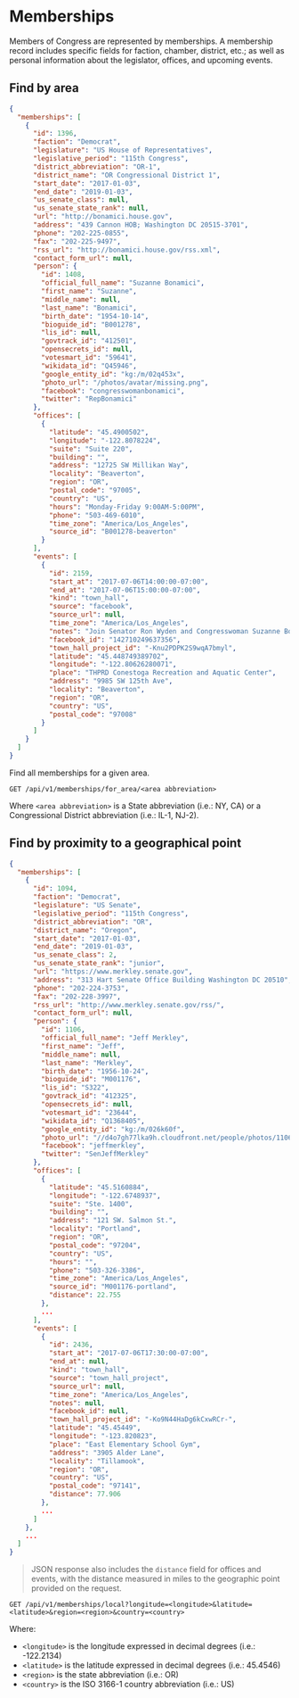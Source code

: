 # Memberships

Members of Congress are represented by memberships.  A membership record includes specific fields for faction, chamber, district, etc.; as well as personal information about the legislator, offices, and upcoming events.

## Find by area

```json
{
  "memberships": [
    {
      "id": 1396,
      "faction": "Democrat",
      "legislature": "US House of Representatives",
      "legislative_period": "115th Congress",
      "district_abbreviation": "OR-1",
      "district_name": "OR Congressional District 1",
      "start_date": "2017-01-03",
      "end_date": "2019-01-03",
      "us_senate_class": null,
      "us_senate_state_rank": null,
      "url": "http://bonamici.house.gov",
      "address": "439 Cannon HOB; Washington DC 20515-3701",
      "phone": "202-225-0855",
      "fax": "202-225-9497",
      "rss_url": "http://bonamici.house.gov/rss.xml",
      "contact_form_url": null,
      "person": {
        "id": 1408,
        "official_full_name": "Suzanne Bonamici",
        "first_name": "Suzanne",
        "middle_name": null,
        "last_name": "Bonamici",
        "birth_date": "1954-10-14",
        "bioguide_id": "B001278",
        "lis_id": null,
        "govtrack_id": "412501",
        "opensecrets_id": null,
        "votesmart_id": "59641",
        "wikidata_id": "Q45946",
        "google_entity_id": "kg:/m/02q453x",
        "photo_url": "/photos/avatar/missing.png",
        "facebook": "congresswomanbonamici",
        "twitter": "RepBonamici"
      },
      "offices": [
        {
          "latitude": "45.4900502",
          "longitude": "-122.8078224",
          "suite": "Suite 220",
          "building": "",
          "address": "12725 SW Millikan Way",
          "locality": "Beaverton",
          "region": "OR",
          "postal_code": "97005",
          "country": "US",
          "hours": "Monday-Friday 9:00AM-5:00PM",
          "phone": "503-469-6010",
          "time_zone": "America/Los_Angeles",
          "source_id": "B001278-beaverton"
        }
      ],
      "events": [
        {
          "id": 2159,
          "start_at": "2017-07-06T14:00:00-07:00",
          "end_at": "2017-07-06T15:00:00-07:00",
          "kind": "town_hall",
          "source": "facebook",
          "source_url": null,
          "time_zone": "America/Los_Angeles",
          "notes": "Join Senator Ron Wyden and Congresswoman Suzanne Bonamici for a Town Hall meeting in Beaverton!\n\nTown Hall meetings provide an opportunity to discuss issues, answer questions, and gather ideas.\n\nBeaverton Town Hall Meeting\nDate: Thursday, July 6, 2017\nTime: 2:00pm\nLocation: Conestoga Recreation & Aquatic Center, 9985 SW 125th Ave, Beaverton\n\nTo stay up to date on future town hall meetings, please subscribe to the Bonamici Bulletin monthly e-newsletter by clicking here: https://bonamici.house.gov/contact-me/newsletter.",
          "facebook_id": "142710249637356",
          "town_hall_project_id": "-Knu2PDPK2S9wqA7bmyl",
          "latitude": "45.448749389702",
          "longitude": "-122.80626280071",
          "place": "THPRD Conestoga Recreation and Aquatic Center",
          "address": "9985 SW 125th Ave",
          "locality": "Beaverton",
          "region": "OR",
          "country": "US",
          "postal_code": "97008"
        }
      ]
    }
  ]
}
```

Find all memberships for a given area.

`GET /api/v1/memberships/for_area/<area abbreviation>`

Where `<area abbreviation>` is a State abbreviation (i.e.: NY, CA) or a Congressional District abbreviation (i.e.: IL-1, NJ-2).

## Find by proximity to a geographical point

```json
{
  "memberships": [
    {
      "id": 1094,
      "faction": "Democrat",
      "legislature": "US Senate",
      "legislative_period": "115th Congress",
      "district_abbreviation": "OR",
      "district_name": "Oregon",
      "start_date": "2017-01-03",
      "end_date": "2019-01-03",
      "us_senate_class": 2,
      "us_senate_state_rank": "junior",
      "url": "https://www.merkley.senate.gov",
      "address": "313 Hart Senate Office Building Washington DC 20510",
      "phone": "202-224-3753",
      "fax": "202-228-3997",
      "rss_url": "http://www.merkley.senate.gov/rss/",
      "contact_form_url": null,
      "person": {
        "id": 1106,
        "official_full_name": "Jeff Merkley",
        "first_name": "Jeff",
        "middle_name": null,
        "last_name": "Merkley",
        "birth_date": "1956-10-24",
        "bioguide_id": "M001176",
        "lis_id": "S322",
        "govtrack_id": "412325",
        "opensecrets_id": null,
        "votesmart_id": "23644",
        "wikidata_id": "Q1368405",
        "google_entity_id": "kg:/m/026k60f",
        "photo_url": "//d4o7gh77lka9h.cloudfront.net/people/photos/1106/avatar/M001176.jpg?1498867309",
        "facebook": "jeffmerkley",
        "twitter": "SenJeffMerkley"
      },
      "offices": [
        {
          "latitude": "45.5160884",
          "longitude": "-122.6748937",
          "suite": "Ste. 1400",
          "building": "",
          "address": "121 SW. Salmon St.",
          "locality": "Portland",
          "region": "OR",
          "postal_code": "97204",
          "country": "US",
          "hours": "",
          "phone": "503-326-3386",
          "time_zone": "America/Los_Angeles",
          "source_id": "M001176-portland",
          "distance": 22.755
        },
        ...
      ],
      "events": [
        {
          "id": 2436,
          "start_at": "2017-07-06T17:30:00-07:00",
          "end_at": null,
          "kind": "town_hall",
          "source": "town_hall_project",
          "source_url": null,
          "time_zone": "America/Los_Angeles",
          "notes": null,
          "facebook_id": null,
          "town_hall_project_id": "-Ko9N44HaDg6kCxwRCr-",
          "latitude": "45.45449",
          "longitude": "-123.820823",
          "place": "East Elementary School Gym",
          "address": "3905 Alder Lane",
          "locality": "Tillamook",
          "region": "OR",
          "country": "US",
          "postal_code": "97141",
          "distance": 77.906
        },
        ...
      ]
    },
    ...
  ]
}
```

> JSON response also includes the `distance` field for offices and events, with the distance measured in miles to the geographic point provided on the request.

`GET /api/v1/memberships/local?longitude=<longitude>&latitude=<latitude>&region=<region>&country=<country>`

Where:

* `<longitude>` is the longitude expressed in decimal degrees (i.e.: -122.2134)
* `<latitude>` is the latitude expressed in decimal degrees (i.e.: 45.4546)
* `<region>` is the state abbreviation (i.e.: OR)
* `<country>` is the ISO 3166-1 country abbreviation (i.e.: US)
